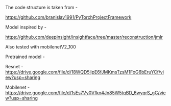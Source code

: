 
The code structure is taken from -

https://github.com/branislav1991/PyTorchProjectFramework


Model inspired by -

https://github.com/deepinsight/insightface/tree/master/reconstruction/jmlr 

Also tested with mobilenetV2_100


Pretrained model - 

Resnet - https://drive.google.com/file/d/18WQD5lipE6fJMKmsTzsM1FoG6bEruYCf/view?usp=sharing


Mobilenet - https://drive.google.com/file/d/1sEs7Vy0Vfkn4Jn85W5tqBD_6wyqrS_gC/view?usp=sharing







